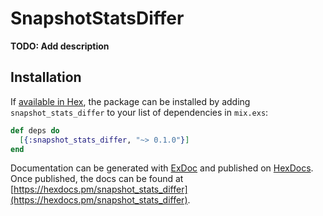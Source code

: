 # SnapshotStatsDiffer

**TODO: Add description**

## Installation

If [available in Hex](https://hex.pm/docs/publish), the package can be installed
by adding `snapshot_stats_differ` to your list of dependencies in `mix.exs`:

```elixir
def deps do
  [{:snapshot_stats_differ, "~> 0.1.0"}]
end
```

Documentation can be generated with [ExDoc](https://github.com/elixir-lang/ex_doc)
and published on [HexDocs](https://hexdocs.pm). Once published, the docs can
be found at [https://hexdocs.pm/snapshot_stats_differ](https://hexdocs.pm/snapshot_stats_differ).

